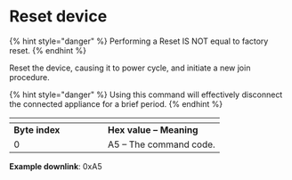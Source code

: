 # Reset device

{% hint style="danger" %}
Performing a Reset IS NOT equal to factory reset.
{% endhint %}

Reset the device, causing it to power cycle, and initiate a new join procedure.

{% hint style="danger" %}
Using this command will effectively disconnect the connected appliance for a brief period.
{% endhint %}

<table><thead><tr><th width="153"></th><th></th></tr></thead><tbody><tr><td><strong>Byte index</strong></td><td><strong>Hex value – Meaning</strong></td></tr><tr><td>0</td><td>A5 – The command code.</td></tr></tbody></table>

**Example downlink**: 0xA5
